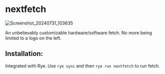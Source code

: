 # nextfetch

![Screenshot_20240731_103635](https://github.com/user-attachments/assets/80f3b522-7694-40a9-91d8-1adc327d14a7)

An unbelievably customizable hardware/software fetch. No more being limited to a logo on the left.

## Installation:
Integrated with Rye. Use `rye sync` and then `rye run nextfetch` to run fetch.
